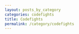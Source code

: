 ```yaml
---
layout: posts_by_category
categories: codefights
title: Codefights
permalink: /category/codefights
---
```

